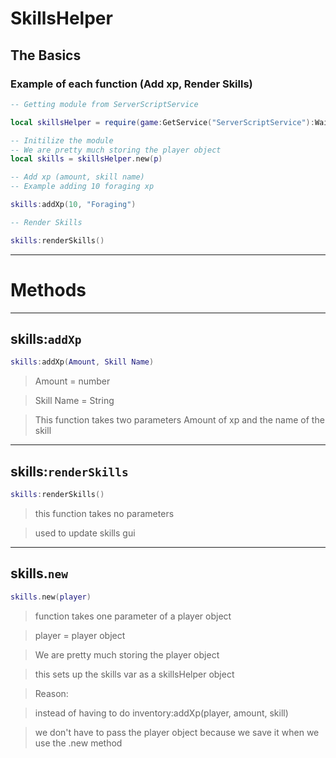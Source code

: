 # SkillsHelper
## The Basics
### Example of each function (Add xp, Render Skills)
``` Lua
-- Getting module from ServerScriptService

local skillsHelper = require(game:GetService("ServerScriptService"):WaitForChild("SkillsHelper"))

-- Initilize the module
-- We are pretty much storing the player object 
local skills = skillsHelper.new(p)

-- Add xp (amount, skill name)
-- Example adding 10 foraging xp

skills:addXp(10, "Foraging")

-- Render Skills

skills:renderSkills()
```

<hr>

# Methods

<hr>

## skills:`addXp`
``` Lua
skills:addXp(Amount, Skill Name)
```
> Amount = number

> Skill Name = String

> This function takes two parameters Amount of xp and the name of the skill
> 
<hr>

## skills:`renderSkills`
``` Lua
skills:renderSkills()
```
> this function takes no parameters

> used to update skills gui

<hr>

## skills.`new`
``` Lua
skills.new(player)
```
> function takes one parameter of a player object

> player = player object

> We are pretty much storing the player object 

> this sets up the skills var as a skillsHelper object

> Reason:

> instead of having to do inventory:addXp(player, amount, skill)

> we don't have to pass the player object because we save it when we use the .new method







